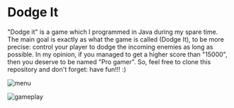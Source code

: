 # Dodge It
"Dodge it" is a game which I programmed in Java during my spare time. The main goal is exactly as what the game is called (Dodge It), to be more precise: control your player to dodge the incoming enemies as long as possible. In my opinion, if you managed to get a higher score than "15000", then you deserve to be named "Pro gamer". So, feel free to clone this repository and don't forget: have fun!!! :)

![menu](https://user-images.githubusercontent.com/38905710/144331431-cc51780f-709a-4dc0-99d9-946eca19f3b5.png)

![gameplay](https://user-images.githubusercontent.com/38905710/144331620-03c2e160-d00e-4460-aa8c-b049d25a69a3.png)
